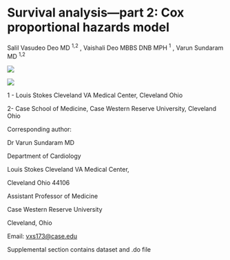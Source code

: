 
<!-- README.md is generated from README.Rmd. Please edit that file -->

# Survival analysis—part 2: Cox proportional hazards model

Salil Vasudeo Deo MD <sup>1,2</sup> , Vaishali Deo MBBS DNB MPH
<sup>1</sup> , Varun Sundaram MD <sup>1,2</sup>

[![](https://img.shields.io/badge/doi-https://doi.org/10.1007/s12055--020--01108--7-yellow.svg)](https://doi.org/https://doi.org/10.1007/s12055-020-01108-7)

![](https://img.shields.io/badge/Louis%20Stokes%20Cleveland%20VA%20Medical%20Center-Cleveland%20VA%20CV%20Research%20Group-blue.svg)

1 - Louis Stokes Cleveland VA Medical Center, Cleveland Ohio

2- Case School of Medicine, Case Western Reserve University, Cleveland
Ohio

Corresponding author:

Dr Varun Sundaram MD

Department of Cardiology

Louis Stokes Cleveland VA Medical Center,

Cleveland Ohio 44106

Assistant Professor of Medicine

Case Western Reserve University

Cleveland, Ohio

Email: <vxs173@case.edu>

Supplemental section contains dataset and .do file
